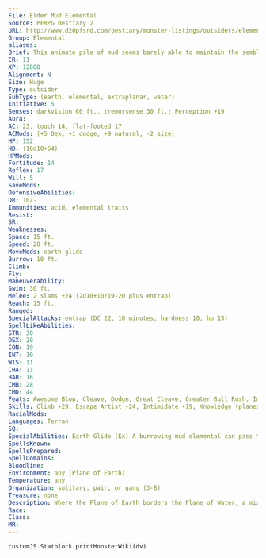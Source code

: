 ```yaml
---
File: Elder Mud Elemental
Source: PFRPG Bestiary 2
URL: http://www.d20pfsrd.com/bestiary/monster-listings/outsiders/elemental/elemental-mud
Group: Elemental
aliases: 
Brief: This animate pile of mud seems barely able to maintain the semblance of a humanoid form made of dripping sludge.
CR: 11
XP: 12800
Alignment: N
Size: Huge
Type: outsider
SubType: (earth, elemental, extraplanar, water)
Initiative: 5
Senses: darkvision 60 ft., tremorsense 30 ft.; Perception +19
Aura: 
AC: 23, touch 14, flat-footed 17
ACMods: (+5 Dex, +1 dodge, +9 natural, -2 size)
HP: 152
HD: (16d10+64)
HPMods: 
Fortitude: 14
Reflex: 17
Will: 5
SaveMods: 
DefensiveAbilities: 
DR: 10/-
Immunities: acid, elemental traits
Resist: 
SR: 
Weaknesses: 
Space: 15 ft.
Speed: 20 ft.
MoveMods: earth glide
Burrow: 10 ft.
Climb: 
Fly: 
Maneuverability: 
Swim: 30 ft.
Melee: 2 slams +24 (2d10+10/19-20 plus entrap)
Reach: 15 ft.
Ranged: 
SpecialAttacks: entrap (DC 22, 10 minutes, hardness 10, hp 15)
SpellLikeAbilities: 
STR: 30
DEX: 20
CON: 19
INT: 10
WIS: 11
CHA: 11
BAB: 16
CMB: 28
CMD: 44
Feats: Awesome Blow, Cleave, Dodge, Great Cleave, Greater Bull Rush, Improved Bull RushB, Improved Critical (slams), Lightning Reflexes, Power Attack
Skills: Climb +29, Escape Artist +24, Intimidate +19, Knowledge (planes) +19, Perception +19, Stealth +16, Swim +18
RacialMods: 
Languages: Terran
SQ: 
SpecialAbilities: Earth Glide (Ex) A burrowing mud elemental can pass through dirt, gravel, or other loose or porous solid matter as easily as a fish swims through water. It cannot use this ability to pass through a solid barrier such as a stone or brick wall. Its burrowing leaves behind no tunnel or hole, nor does it create any ripple or other sign of its presence. A move earth spell cast on an area containing a burrowing mud elemental flings the elemental back 30 feet, stunning the creature for 1 round unless it succeeds on a DC 15 Fortitude save.  Entrap (Ex) The mud from an elemental's entrap ability can be washed away in 1d3 rounds of immersion in water.
SpellsKnown: 
SpellsPrepared: 
SpellDomains: 
Bloodline: 
Environment: any (Plane of Earth)
Temperature: any
Organization: solitary, pair, or gang (3-8)
Treasure: none
Description: Where the Plane of Earth borders the Plane of Water, a mixing of the fundamental elements occurs-it is in this borderland that the mud elementals dwell. Scorned by earth and water elementals, mud elementals usually look like vaguely recognizable blobs of mud in the shape of a Material Plane creature, whether a humanoid, an animal, or even an immense insect. The exact density of their muddy bodies varies-some might be composed of silty water, while others are thick, like river clay. Large and powerful mud elementals tend to have worm-like, reptilian, or frog-like forms.
Race: 
Class: 
MR: 
---
```

```dataviewjs
customJS.Statblock.printMonsterWiki(dv)
```
